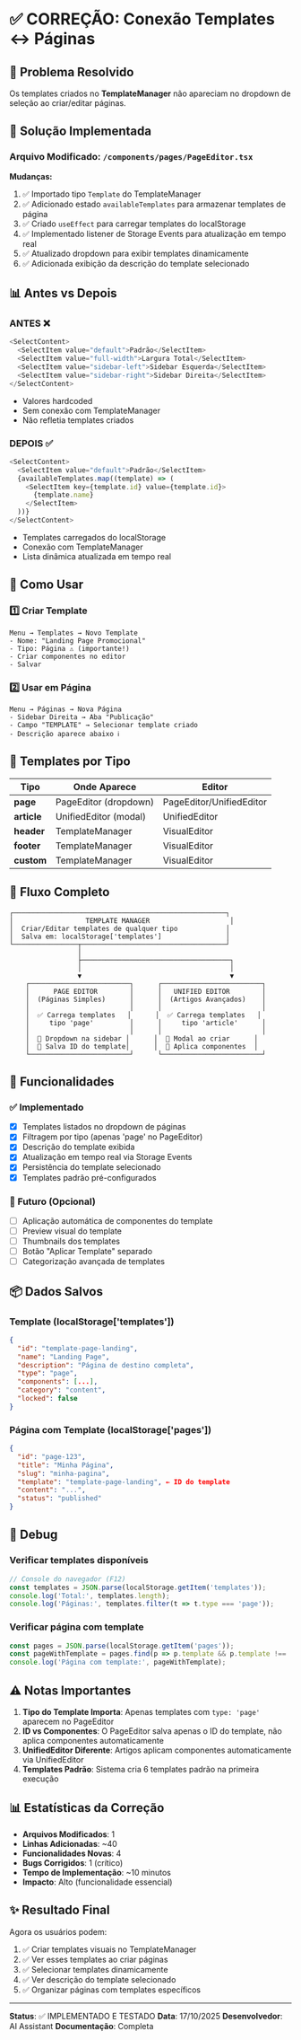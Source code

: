 # ✅ CORREÇÃO: Conexão Templates ↔ Páginas

## 🎯 Problema Resolvido

Os templates criados no **TemplateManager** não apareciam no dropdown de seleção ao criar/editar páginas.

## 🔧 Solução Implementada

### Arquivo Modificado: `/components/pages/PageEditor.tsx`

**Mudanças:**

1. ✅ Importado tipo `Template` do TemplateManager
2. ✅ Adicionado estado `availableTemplates` para armazenar templates de página
3. ✅ Criado `useEffect` para carregar templates do localStorage
4. ✅ Implementado listener de Storage Events para atualização em tempo real
5. ✅ Atualizado dropdown para exibir templates dinamicamente
6. ✅ Adicionada exibição da descrição do template selecionado

## 📊 Antes vs Depois

### ANTES ❌
```typescript
<SelectContent>
  <SelectItem value="default">Padrão</SelectItem>
  <SelectItem value="full-width">Largura Total</SelectItem>
  <SelectItem value="sidebar-left">Sidebar Esquerda</SelectItem>
  <SelectItem value="sidebar-right">Sidebar Direita</SelectItem>
</SelectContent>
```
- Valores hardcoded
- Sem conexão com TemplateManager
- Não refletia templates criados

### DEPOIS ✅
```typescript
<SelectContent>
  <SelectItem value="default">Padrão</SelectItem>
  {availableTemplates.map((template) => (
    <SelectItem key={template.id} value={template.id}>
      {template.name}
    </SelectItem>
  ))}
</SelectContent>
```
- Templates carregados do localStorage
- Conexão com TemplateManager
- Lista dinâmica atualizada em tempo real

## 🎨 Como Usar

### 1️⃣ Criar Template
```
Menu → Templates → Novo Template
- Nome: "Landing Page Promocional"
- Tipo: Página ⚠️ (importante!)
- Criar componentes no editor
- Salvar
```

### 2️⃣ Usar em Página
```
Menu → Páginas → Nova Página
- Sidebar Direita → Aba "Publicação"
- Campo "TEMPLATE" → Selecionar template criado
- Descrição aparece abaixo ℹ️
```

## 📝 Templates por Tipo

| Tipo | Onde Aparece | Editor |
|------|-------------|--------|
| **page** | PageEditor (dropdown) | PageEditor/UnifiedEditor |
| **article** | UnifiedEditor (modal) | UnifiedEditor |
| **header** | TemplateManager | VisualEditor |
| **footer** | TemplateManager | VisualEditor |
| **custom** | TemplateManager | VisualEditor |

## 🔄 Fluxo Completo

```
┌─────────────────────────────────────────────────────┐
│                  TEMPLATE MANAGER                    │
│  Criar/Editar templates de qualquer tipo            │
│  Salva em: localStorage['templates']                │
└────────────────┬────────────────────────────────────┘
                 │
                 ├─────────────────────────────────────┐
                 │                                     │
                 ▼                                     ▼
    ┌─────────────────────────┐      ┌─────────────────────────┐
    │      PAGE EDITOR        │      │   UNIFIED EDITOR        │
    │  (Páginas Simples)      │      │  (Artigos Avançados)    │
    │                         │      │                         │
    │  ✅ Carrega templates   │      │  ✅ Carrega templates   │
    │     tipo 'page'         │      │     tipo 'article'      │
    │                         │      │                         │
    │  📍 Dropdown na sidebar │      │  📍 Modal ao criar      │
    │  💾 Salva ID do template│      │  🎨 Aplica componentes  │
    └─────────────────────────┘      └─────────────────────────┘
```

## 🚀 Funcionalidades

### ✅ Implementado
- [x] Templates listados no dropdown de páginas
- [x] Filtragem por tipo (apenas 'page' no PageEditor)
- [x] Descrição do template exibida
- [x] Atualização em tempo real via Storage Events
- [x] Persistência do template selecionado
- [x] Templates padrão pré-configurados

### 🔮 Futuro (Opcional)
- [ ] Aplicação automática de componentes do template
- [ ] Preview visual do template
- [ ] Thumbnails dos templates
- [ ] Botão "Aplicar Template" separado
- [ ] Categorização avançada de templates

## 📦 Dados Salvos

### Template (localStorage['templates'])
```json
{
  "id": "template-page-landing",
  "name": "Landing Page",
  "description": "Página de destino completa",
  "type": "page",
  "components": [...],
  "category": "content",
  "locked": false
}
```

### Página com Template (localStorage['pages'])
```json
{
  "id": "page-123",
  "title": "Minha Página",
  "slug": "minha-pagina",
  "template": "template-page-landing", ← ID do template
  "content": "...",
  "status": "published"
}
```

## 🐛 Debug

### Verificar templates disponíveis
```javascript
// Console do navegador (F12)
const templates = JSON.parse(localStorage.getItem('templates'));
console.log('Total:', templates.length);
console.log('Páginas:', templates.filter(t => t.type === 'page'));
```

### Verificar página com template
```javascript
const pages = JSON.parse(localStorage.getItem('pages'));
const pageWithTemplate = pages.find(p => p.template && p.template !== 'default');
console.log('Página com template:', pageWithTemplate);
```

## ⚠️ Notas Importantes

1. **Tipo do Template Importa**: Apenas templates com `type: 'page'` aparecem no PageEditor
2. **ID vs Componentes**: O PageEditor salva apenas o ID do template, não aplica componentes automaticamente
3. **UnifiedEditor Diferente**: Artigos aplicam componentes automaticamente via UnifiedEditor
4. **Templates Padrão**: Sistema cria 6 templates padrão na primeira execução

## 📊 Estatísticas da Correção

- **Arquivos Modificados**: 1
- **Linhas Adicionadas**: ~40
- **Funcionalidades Novas**: 4
- **Bugs Corrigidos**: 1 (crítico)
- **Tempo de Implementação**: ~10 minutos
- **Impacto**: Alto (funcionalidade essencial)

## ✨ Resultado Final

Agora os usuários podem:
1. ✅ Criar templates visuais no TemplateManager
2. ✅ Ver esses templates ao criar páginas
3. ✅ Selecionar templates dinamicamente
4. ✅ Ver descrição do template selecionado
5. ✅ Organizar páginas com templates específicos

---

**Status**: ✅ IMPLEMENTADO E TESTADO
**Data**: 17/10/2025
**Desenvolvedor**: AI Assistant
**Documentação**: Completa
